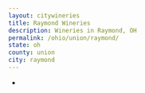 ```yaml
---
layout: citywineries
title: Raymond Wineries
description: Wineries in Raymond, OH
permalink: /ohio/union/raymond/
state: oh
county: union
city: raymond
---
```

-

